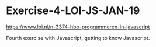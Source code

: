 # Exercise-4-LOI-JS-JAN-19

https://www.loi.nl/n-3374-hbo-programmeren-in-javascript

Fourth exercise with Javascript, getting to know Javascript.
